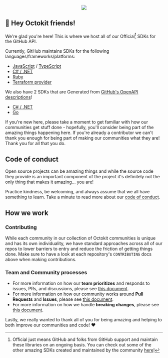 

<p align="center">
  <img src="https://user-images.githubusercontent.com/139819/199528006-bc534966-4aee-45da-8d1e-0e71b97a56b3.png" />
</p>

## 👋 Hey Octokit friends!

We're glad you're here! This is where we host all of our Official[^1] SDKs for the GitHub API.

Currently, GitHub maintains SDKs for the following languages/frameworks/platforms:
- [JavaScript](https://github.com/octokit?language=javascript#org-profile-repositories) / [TypeScript](https://github.com/octokit?language=typescript#org-profile-repositories)
- [C# / .NET](https://github.com/octokit?language=c%23#org-profile-repositories)
- [Ruby](https://github.com/octokit?language=ruby#org-profile-repositories)
- [Terraform provider](https://github.com/integrations/terraform-provider-github)

We also have 2 SDKs that are Generated from [GitHub's OpenAPI descriptions](https://github.com/github/rest-api-description)!
- [C# / .NET](https://github.com/octokit/dotnet-sdk)
- [Go](https://github.com/octokit/go-sdk)

If you're new here, please take a moment to get familiar with how our communities get stuff done - hopefully, you'll consider being part of the amazing things happening here.
If you're already a contributor we can't thank you enough for being part of making our communities what they are!  Thank you for all that you do.

## Code of conduct

Open source projects can be amazing things and while the source code they provide is an important component of the project
it's definitely not the only thing that makes it amazing... you are!

Practice kindness, be welcoming, and always assume that we all have something to learn. Take a minute to read more about our [code of conduct](CODE_OF_CONDUCT.md).

## How we work

### Contributing
While each community in our collection of Octokit communities is unique and has its own individuality, we have standard approaches across all of our repos
to lower barriers to entry and reduce the friction of getting things done. Make sure to have a look at each repository's `CONTRIBUTING` docs above when
making contributions. 

### Team and Community processes
- For more information on how our **team prioritizes** and responds to issues, PRs, and discussions, please see [this document](community/prioritization_response.md).
- For more information on how our community works around **Pull Requests** and **Issues**, please see [this document](https://github.com/octokit/.github/blob/main/community/commits_pr_conventions.md).
- For more information on how we handle **breaking changes**, please see [this document](https://github.com/octokit/.github/blob/main/community/breaking_changes.md).


Lastly, we really wanted to thank all of you for being amazing and helping to both improve our communities and code! ❤️


[^1]: Official just means GitHub and folks from GitHub support and maintain these libraries on an ongoing basis.
You can check out some of the other amazing SDKs created and maintained by the community [here](https://docs.github.com/en/rest/overview/libraries)!

